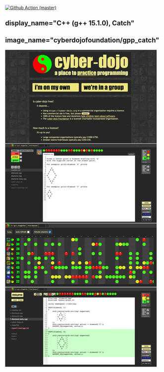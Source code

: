 [![Github Action (master)](https://github.com/cyber-dojo-languages/gplusplus-catch/actions/workflows/main.yml/badge.svg)](https://github.com/cyber-dojo-languages/gplusplus-catch/actions)

## display_name="C++ (g++ 15.1.0), Catch"
## image_name="cyberdojofoundation/gpp_catch"

![cyber-dojo.org home page](https://github.com/cyber-dojo/cyber-dojo/blob/master/shared/home_page_snapshot.png)